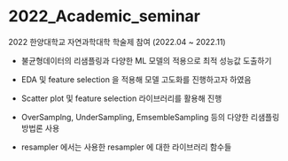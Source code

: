 # 2022_Academic_seminar


2022 한양대학교 자연과학대학 학술제 참여 (2022.04 ~ 2022.11)

- 불균형데이터의 리샘플링과 다양한 ML 모델의 적용으로 최적 성능값 도출하기
- EDA 및 feature selection 을 적용해 모델 고도화를 진행하고자 하였음
- Scatter plot 및 feature selection 라이브러리를 활용해 진행

- OverSamplng, UnderSampling, EmsembleSampling 등의 다양한 리샘플링 방법론 사용
- resampler 에서는 사용한 resampler 에 대한 라이브러리 함수들

